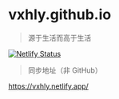 # vxhly.github.io

> 源于生活而高于生活

[![Netlify Status](https://api.netlify.com/api/v1/badges/2fe2aed6-f15c-40ea-bfb0-f8f2f03f9a7c/deploy-status)](https://app.netlify.com/sites/vxhly/deploys)

> 同步地址（非 GitHub）

https://vxhly.netlify.app/
